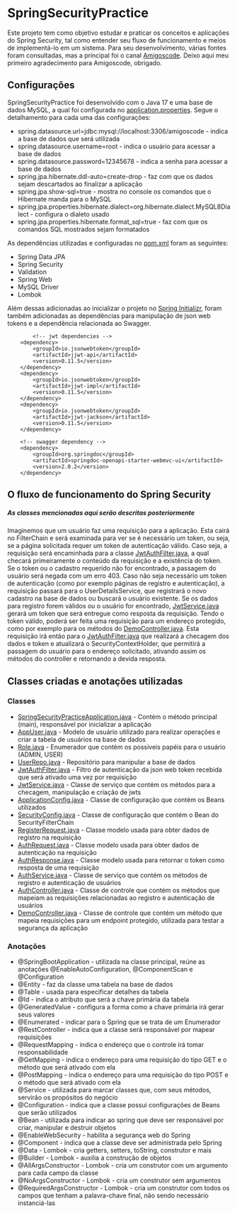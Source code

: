 # SpringSecurityPractice
Este projeto tem como objetivo estudar e praticar os conceitos e aplicações do Spring Security, tal como entender seu fluxo de funcionamento e meios de implementá-lo em um sistema. Para seu desenvolvimento, várias fontes foram consultadas, mas a principal foi o canal [Amigoscode](https://www.youtube.com/@amigoscode). Deixo aqui meu primeiro agradecimento para Amigoscode, obrigado.

## Configurações
SpringSecurityPractice foi desenvolvido com o Java 17 e uma base de dados MySQL, a qual foi configurada no [application.properties](https://github.com/yuriverso/SpringSecurityPractice/blob/main/src/main/resources/application.properties). Segue o detalhamento para cada uma das configurações:
 <ul>
  <li>spring.datasource.url=jdbc:mysql://localhost:3306/amigoscode - indica a base de dados que será utilizada</li>
  <li>spring.datasource.username=root - indica o usuário para acessar a base de dados</li>
  <li>spring.datasource.password=12345678 -  indica a senha para acessar a base de dados</li>
  <li>spring.jpa.hibernate.ddl-auto=create-drop - faz com que os dados sejam descartados ao finalizar a aplicação</li>
  <li>spring.jpa.show-sql=true - mostra no console os comandos que o Hibernate manda para o MySQL</li>
  <li>spring.jpa.properties.hibernate.dialect=org.hibernate.dialect.MySQL8Dialect - configura o dialeto usado</li>
  <li>spring.jpa.properties.hibernate.format_sql=true - faz com que os comandos SQL mostrados sejam formatados</li>
 </ul>
 
 As dependências utilizadas e configuradas no [pom.xml](https://github.com/yuriverso/SpringSecurityPractice/blob/main/pom.xml) foram as seguintes:
 <ul>
 <li>Spring Data JPA</li>
 <li>Spring Security</li>
 <li>Validation</li>
 <li>Spring Web</li>
 <li>MySQL Driver</li>
 <li>Lombok</li>
 </ul>
 Além dessas adicionadas ao inicializar o projeto no <a href="https://start.spring.io/">Spring Initializr</a>, foram também adicionadas as dependências para manipulação de json web tokens e a dependência relacionada ao Swagger.
 
            <!-- jwt dependencies -->
		<dependency>
			<groupId>io.jsonwebtoken</groupId>
			<artifactId>jjwt-api</artifactId>
			<version>0.11.5</version>
		</dependency>
		<dependency>
			<groupId>io.jsonwebtoken</groupId>
			<artifactId>jjwt-impl</artifactId>
			<version>0.11.5</version>
		</dependency>
		<dependency>
			<groupId>io.jsonwebtoken</groupId>
			<artifactId>jjwt-jackson</artifactId>
			<version>0.11.5</version>
		</dependency>
		
		<!-- swagger dependency -->
		<dependency>
			<groupId>org.springdoc</groupId>
			<artifactId>springdoc-openapi-starter-webmvc-ui</artifactId>
			<version>2.0.2</version>
		</dependency>
		
## O fluxo de funcionamento do Spring Security
##### As classes mencionadas aqui serão descritas posteriormente
Imaginemos que um usuário faz uma requisição para a aplicação. Esta cairá no FilterChain e será examinada para ver se é necessário um token, ou seja, se a página solicitada requer um token de autenticação válido. Caso seja, a requisição será encaminhada para a classe [JwtAuthFilter.java](https://github.com/yuriverso/SpringSecurityPractice/blob/main/src/main/java/springsecurity/SecurityPractice/jwt/JwtAuthFilter.java), a qual checará primeiramente o conteúdo da requisição e a existência do token. Se o token ou o cadastro requerido não for encontrado, a passagem do usuário será negada com um erro 403. Caso não seja necessário um token de autenticação (como por exemplo páginas de registro e autenticação), a requisição passará para o UserDetailsService, que registrará o novo cadastro na base de dados ou buscará o usuário existente. Se os dados para registro forem válidos ou o usuário for encontrado, [JwtService.java](https://github.com/yuriverso/SpringSecurityPractice/blob/main/src/main/java/springsecurity/SecurityPractice/jwt/JwtService.java) gerará um token que será entregue como resposta da requisição. Tendo o token válido, poderá ser feita uma requisição para um endereço protegido, como por exemplo para os métodos do [DemoController.java](https://github.com/yuriverso/SpringSecurityPractice/blob/main/src/main/java/springsecurity/SecurityPractice/demo/DemoController.java). Esta requisição irá então para o [JwtAuthFilter.java](https://github.com/yuriverso/SpringSecurityPractice/blob/main/src/main/java/springsecurity/SecurityPractice/jwt/JwtAuthFilter.java) que realizará a checagem dos dados e token e atualizará o SecurityContextHolder, que permitirá a passagem do usuário para o endereço solicitado, ativando assim os métodos do controller e retornando a devida resposta.

## Classes criadas e anotações utilizadas
### Classes
<ul>
<li><a href="https://github.com/yuriverso/SpringSecurityPractice/blob/main/src/main/java/springsecurity/SecurityPractice/SpringSecurityPracticeApplication.java">SpringSecurityPracticeApplication.java</a> - Contém o método principal (main), responsável por inicializar a aplicação</li>
<li><a href="https://github.com/yuriverso/SpringSecurityPractice/blob/main/src/main/java/springsecurity/SecurityPractice/appuser/AppUser.java">AppUser.java</a> - Modelo de usuário utilizado para realizar operações e criar a tabela de usuários na base de dados</li>
<li><a href="https://github.com/yuriverso/SpringSecurityPractice/blob/main/src/main/java/springsecurity/SecurityPractice/appuser/Role.java">Role.java</a> - Enumerador que contém os possíveis papéis para o usuário (ADMIN, USER)</li>
<li><a href="https://github.com/yuriverso/SpringSecurityPractice/blob/main/src/main/java/springsecurity/SecurityPractice/appuser/UserRepo.java">UserRepo.java</a> - Repositório para manipular a base de dados</li>
<li><a href="https://github.com/yuriverso/SpringSecurityPractice/blob/main/src/main/java/springsecurity/SecurityPractice/jwt/JwtAuthFilter.java">JwtAuthFilter.java</a> - Filtro de autenticação da json web token recebida que será ativado uma vez por requisição</li>
<li><a href="https://github.com/yuriverso/SpringSecurityPractice/blob/main/src/main/java/springsecurity/SecurityPractice/jwt/JwtService.java">JwtService.java</a> - Classe de serviço que contém os métodos para a checagem, manipulação e criação de jwts</li>
<li><a href="https://github.com/yuriverso/SpringSecurityPractice/blob/main/src/main/java/springsecurity/SecurityPractice/config/ApplicationConfig.java">ApplicationConfig.java</a> - Classe de configuração que contém os Beans utilizados</li>
<li><a href="https://github.com/yuriverso/SpringSecurityPractice/blob/main/src/main/java/springsecurity/SecurityPractice/config/SecurityConfig.java">SecurityConfig.java</a> - Classe de configuração que contém o Bean do SecurityFilterChain</li>
<li><a href="https://github.com/yuriverso/SpringSecurityPractice/blob/main/src/main/java/springsecurity/SecurityPractice/auth/RegisterRequest.java">RegisterRequest.java</a> - Classe modelo usada para obter dados de registro na requisição</li>
<li><a href="https://github.com/yuriverso/SpringSecurityPractice/blob/main/src/main/java/springsecurity/SecurityPractice/auth/AuthRequest.java">AuthRequest.java</a> - Classe modelo usada para obter dados de autenticação na requisição</li>
<li><a href="https://github.com/yuriverso/SpringSecurityPractice/blob/main/src/main/java/springsecurity/SecurityPractice/auth/AuthResponse.java">AuthResponse.java</a> - Classe modelo usada para retornar o token como resposta de uma requisição</li>
<li><a href="https://github.com/yuriverso/SpringSecurityPractice/blob/main/src/main/java/springsecurity/SecurityPractice/auth/AuthService.java">AuthService.java</a> - Classe de serviço que contém os métodos de registro e autenticação de usuários</li>
<li><a href="https://github.com/yuriverso/SpringSecurityPractice/blob/main/src/main/java/springsecurity/SecurityPractice/auth/AuthController.java">AuthController.java</a> - Classe de controle que contém os métodos que mapeiam as requisições relacionadas ao registro e autenticação de usuários</li>
<li><a href="https://github.com/yuriverso/SpringSecurityPractice/blob/main/src/main/java/springsecurity/SecurityPractice/demo/DemoController.java">DemoController.java</a> - Classe de controle que contém um método que mapeia requisições para um endpoint protegido, utilizada para testar a segurança da aplicação</li>
</ul>

### Anotações
<ul>
<li>@SpringBootApplication - utilizada na classe principal, reúne as anotações @EnableAutoConfiguration, @ComponentScan e @Configuration</li>
<li>@Entity - faz da classe uma tabela na base de dados</li>
<li>@Table - usada para especificar detalhes da tabela</li>
<li>@Id - indica o atributo que será a chave primária da tabela</li>
<li>@GeneratedValue - configura a forma como a chave primária irá gerar seus valores</li>
<li>@Enumerated - indicar para o Spring que se trata de um Enumerador</li>
<li>@RestController - indica que a classe será responsável por mapear requisições</li>
<li>@RequestMapping - indica o endereço que o controle irá tomar responsabilidade</li>
<li>@GetMapping - indica o endereço para uma requisição do tipo GET e o método que será ativado com ela</li>
<li>@PostMapping - indica o endereço para uma requisição do tipo POST e o método que será ativado com ela</li>
<li>@Service - utilizada para marcar classes que, com seus métodos, servirão os propósitos do negócio</li>
<li>@Configuration - indica que a classe possui configurações de Beans que serão utilizados</li>
<li>@Bean - utilizada para indicar ao spring que deve ser responsável por criar, manipular e destruir objetos</li>
<li>@EnableWebSecurity - habilita a segurança web do Spring</li>
<li>@Component - indica que a classe deve ser administrada pelo Spring</li>
<li>@Data - Lombok - cria getters, setters, toString, construtor e mais</li>
<li>@Builder - Lombok - auxilia a construção de objetos</li>
<li>@AllArgsConstructor - Lombok - cria um construtor com um argumento para cada campo da classe</li>
<li>@NoArgsConstructor - Lombok - cria um construtor sem argumentos</li>
<li>@RequiredArgsConstructor - Lombok - cria um construtor com todos os campos que tenham a palavra-chave final, não sendo necessário instanciá-las</li>
</ul>
